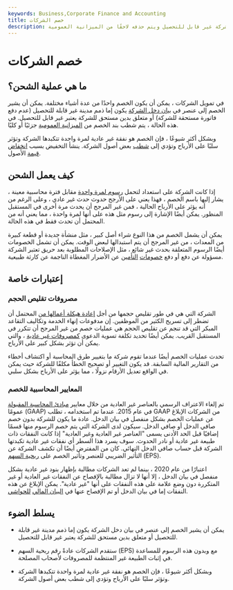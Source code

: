 ```yaml
---
keywords: Business,Corporate Finance and Accounting
title: خصم الشركات
description: خصم الشركة هو عنصر في بيان دخل الشركة غير قابل للتحصيل ويتم حذفه لاحقًا من الميزانية العمومية.
---
```


# خصم الشركات
## ما هي عملية الشحن؟

في تمويل الشركات ، يمكن أن يكون الخصم واحدًا من عدة أشياء مختلفة. يمكن أن يشير الخصم إلى عنصر في [بيان دخل الشركة](/incomestatement) يكون إما ذمم مدينة غير قابلة للتحصيل (عدم دفع فاتورة مستحقة للشركة) أو متعلق بدين مستحق للشركة يعتبر غير قابل للتحصيل. في هذه الحالة ، يتم شطب بند الخصم من [الميزانية العمومية](/balancesheet) جزئيًا أو كليًا.

وبشكل أكثر شيوعًا ، فإن الخصم هو نفقة غير عادية لمرة واحدة تتكبدها الشركة وتؤثر سلبًا على الأرباح وتؤدي إلى [شطب](/writedown) بعض أصول الشركة. ينشأ التخفيض بسبب [انخفاض قيمة](/impairment) الأصول.

## كيف يعمل الشحن

إذا كانت الشركة على استعداد لتحمل [رسوم لمرة واحدة](/one-time-charge) مقابل فترة محاسبية معينة ، يشار إليها باسم الخصم ، فهذا يعني على الأرجح حدوث حدث غير عادي ، وعلى الرغم من أنه يؤثر على الأرباح الحالية ، فمن غير المرجح أن يحدث مرة أخرى في المستقبل المنظور. يمكن أيضًا الإشارة إلى رسوم مثل هذه على أنها لمرة واحدة ، مما يعني أنه من المحتمل أن تحدث فقط في هذه الحالة.

يمكن أن يشمل الخصم من هذا النوع شراء أصل كبير ، مثل منشأة جديدة أو قطعة كبيرة من المعدات ، من غير المرجح أن يتم استبدالها لبعض الوقت. يمكن أن تشمل الخصومات أيضًا الرسوم المتعلقة بحدث غير شائع ، مثل الإصلاحات المطلوبة بعد حريق تعتبر الشركة مسؤولة عن دفع أو دفع [خصومات](/deductible) [التأمين](/deductible) عن الأضرار المغطاة الناجمة عن كارثة طبيعية.

## إعتبارات خاصة

### مصروفات تقليص الحجم

الشركة التي هي في طور تقليص حجمها من أجل [إعادة هيكلة أعمالها من](/restructuring) المحتمل أن تضطر إلى تسريح الكثير من الموظفين. إن مدفوعات إنهاء الخدمة وتكاليف التقاعد المبكر التي قد تنجم عن تقليص الحجم هي عمليات خصم من غير المرجح أن تتكرر في المستقبل القريب. يمكن أيضًا تحديد تكلفة تسوية الدعوى [كمصروفات غير عادية](/extraordinaryitem) ، والتي يمكن أن تؤثر بشكل كبير على الأرباح.

تحدث عمليات الخصم أيضًا عندما تقوم شركة ما بتغيير طرق المحاسبة أو اكتشاف أخطاء من التقارير المالية السابقة. قد يكون التغيير أو تصحيح الخطأ مكلفًا للشركة حيث يمكن في الواقع تعديل الأرقام نزولًا ، مما يؤثر على الأرباح بشكل سلبي.

### المعايير المحاسبية للخصم

تم إلغاء الاعتراف الرسمي بالعناصر غير العادية من خلال معايير [مبادئ المحاسبة المقبولة](/gaap) عمومًا (GAAP) في عام 2015. عندما تم استخدامه ، تطلب GAAP من الشركات الإبلاغ عن عمليات الخصم بشكل منفصل في بيان الدخل. عادة ما يكون للشركة بدون خصم صافي الدخل أو صافي الدخل. سيكون لدى الشركة التي يتم خصم الرسوم منها قسمًا إضافيًا قبل الحد الأدنى يسمى "العناصر غير العادية وغير العادية" إذا كانت النفقات ذات طبيعة غير عادية أو نادر الحدوث. سوف يسرد هذا السطر أي نفقات غير عادية تكبدتها الشركة قبل حساب صافي الدخل النهائي. كان من المفترض أيضًا أن تكشف الشركة عن التأثير الضريبي للعنصر وتأثير الخصم على [ربحية السهم](/eps) (EPS).

اعتبارًا من عام 2020 ، بينما لم تعد الشركات مطالبة بإظهار بنود غير عادية بشكل منفصل في بيان الدخل ، إلا أنها لا تزال مطالبة بالإفصاح عن النفقات غير العادية أو غير المتكررة دون وضع علامة على هذه النفقات على أنها "غير عادية". يمكن الإبلاغ عن هذه النفقات إما في بيان الدخل أو تم الإفصاح عنها في [البيان المالي](/footnote) [للحواشي](/footnote).

## يسلط الضوء

- يمكن أن يشير الخصم إلى عنصر في بيان دخل الشركة يكون إما ذمم مدينة غير قابلة للتحصيل أو متعلق بدين مستحق للشركة يعتبر غير قابل للتحصيل.

- ستقدم الشركات عادةً رقم ربحية السهم (EPS) مع وبدون هذه الرسوم للمساعدة في إثبات الطبيعة غير المنتظمة للمصروفات لأصحاب المصلحة.

- وبشكل أكثر شيوعًا ، فإن الخصم هو نفقة غير عادية لمرة واحدة تتكبدها الشركة وتؤثر سلبًا على الأرباح وتؤدي إلى شطب بعض أصول الشركة.

